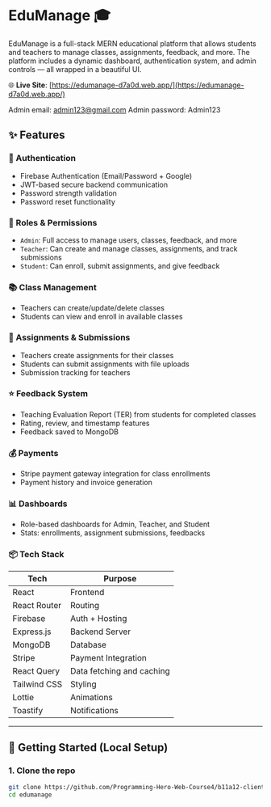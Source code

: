 # EduManage 🎓

EduManage is a full-stack MERN educational platform that allows students and teachers to manage classes, assignments, feedback, and more. The platform includes a dynamic dashboard, authentication system, and admin controls — all wrapped in a beautiful UI.

🌐 **Live Site**: [https://edumanage-d7a0d.web.app/](https://edumanage-d7a0d.web.app/)

Admin email: admin123@gmail.com
Admin password: Admin123

## ✨ Features

### 🔐 Authentication
- Firebase Authentication (Email/Password + Google)
- JWT-based secure backend communication
- Password strength validation
- Password reset functionality

### 👥 Roles & Permissions
- `Admin`: Full access to manage users, classes, feedback, and more
- `Teacher`: Can create and manage classes, assignments, and track submissions
- `Student`: Can enroll, submit assignments, and give feedback

### 📚 Class Management
- Teachers can create/update/delete classes
- Students can view and enroll in available classes

### 📝 Assignments & Submissions
- Teachers create assignments for their classes
- Students can submit assignments with file uploads
- Submission tracking for teachers

### ⭐ Feedback System
- Teaching Evaluation Report (TER) from students for completed classes
- Rating, review, and timestamp features
- Feedback saved to MongoDB

### 💰 Payments
- Stripe payment gateway integration for class enrollments
- Payment history and invoice generation

### 📊 Dashboards
- Role-based dashboards for Admin, Teacher, and Student
- Stats: enrollments, assignment submissions, feedbacks

### 📦 Tech Stack

| Tech         | Purpose                           |
|--------------|------------------------------------|
| React        | Frontend                          |
| React Router | Routing                           |
| Firebase     | Auth + Hosting                    |
| Express.js   | Backend Server                    |
| MongoDB      | Database                          |
| Stripe       | Payment Integration               |
| React Query  | Data fetching and caching         |
| Tailwind CSS | Styling                           |
| Lottie       | Animations                        |
| Toastify     | Notifications                     |

---

## 🚀 Getting Started (Local Setup)

### 1. Clone the repo

```bash
git clone https://github.com/Programming-Hero-Web-Course4/b11a12-client-side-fahimahmed420
cd edumanage

